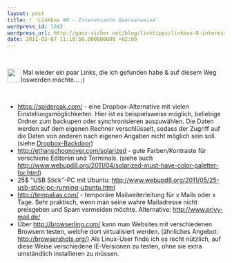 ```yaml
---
layout: post
title: ! 'Linkbox #8 - Interessante Querverweise'
wordpress_id: 1242
wordpress_url: http://ganz-sicher.net/blog/linktipps/linkbox-8-interessante-querverweise/
date: 2011-05-07 11:10:56.000000000 +02:00
---
```

<p>&nbsp;

<img style="float: left;" src="http://ganz-sicher.net/blog/wp-content/uploads/lorry_link.png" alt="" width="32" height="32" />&nbsp;Mal wieder ein paar Links, die ich gefunden habe &amp; auf diesem Weg loswerden m&ouml;chte... ;)

&nbsp;</p><ul><li><a title="https://spideroak.com/" href="https://spideroak.com/">https://spideroak.com/</a> - eine Dropbox-Alternative mit vielen Einstellungsm&ouml;glichkeiten. Hier ist es beispielsweise m&ouml;glich, beliebige Ordner zum backupen oder synchronisieren auszuw&auml;hlen. Die Daten werden auf dem eigenen Rechner verschl&uuml;sselt, sodass der Zugriff auf die Daten von anderen nach eigenen Angaben nicht m&ouml;glich sein soll. (siehe <a href="http://www.netzpolitik.org/2011/neues-feature-bei-dropbox-backdoor-fur-us-behorden/">Dropbox-Backdoor</a>)</li><li><a title="http://ethanschoonover.com/solarized" href="http://ethanschoonover.com/solarized">http://ethanschoonover.com/solarized</a> - gute Farben/Kontraste f&uuml;r verschiene Editoren und Terminals.  (siehe auch <a href="http://www.webupd8.org/2011/04/solarized-must-have-color-paletter-for.html">http://www.webupd8.org/2011/04/solarized-must-have-color-paletter-for.html</a>)</li><li>25$ "USB Stick"-PC mit Ubuntu:&nbsp;<a title="http://www.webupd8.org/2011/05/25-usb-stick-pc-running-ubuntu.html" href="http://www.webupd8.org/2011/05/25-usb-stick-pc-running-ubuntu.html">http://www.webupd8.org/2011/05/25-usb-stick-pc-running-ubuntu.html</a></li><li><a title="http://tempalias.com/" href="http://tempalias.com/">http://tempalias.com/</a> - tempor&auml;re Mailweiterleitung f&uuml;r x Mails oder x Tage. Sehr praktisch, wenn man seine wahre Mailadresse nicht preisgeben und Spam vermeiden m&ouml;chte. Alternative: <a title="http://www.privy-mail.de/" href="http://www.privy-mail.de/">http://www.privy-mail.de/</a></li><li>&Uuml;ber <a title="http://browserling.com/" href="http://browserling.com/">http://browserling.com/</a> kann man Websites mit verschiedenen Browsern testen, welche dort virtualisiert werden. (&auml;hnliches Angebot: <a title="http://browsershots.org/" href="http://browsershots.org/">http://browsershots.org/</a>) Als Linux-User finde ich es recht n&uuml;tzlich, auf diese Weise verschiedene IE-Versionen zu testen, ohne sie extra umst&auml;ndlich installieren zu m&uuml;ssen.</li></ul><p>&nbsp;</p>
